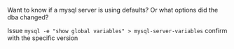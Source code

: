 Want to know if a mysql server is using defaults? Or what options did the dba changed?

Issue `mysql -e "show global variables" > mysql-server-variables`
confirm with the specific version

